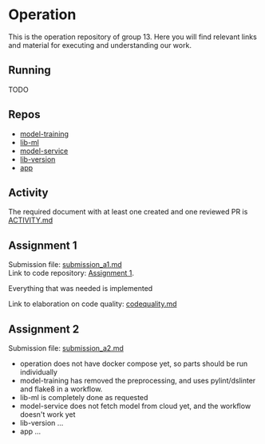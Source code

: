 # Operation
This is the operation repository of group 13. Here you will find relevant links and material for executing and understanding our work. 

## Running
TODO

## Repos
- [model-training](https://github.com/Release-Engineering-Group-13/model-training)
- [lib-ml](https://github.com/Release-Engineering-Group-13/lib-ml)
- [model-service](https://github.com/Release-Engineering-Group-13/model-service)
- [lib-version](https://github.com/Release-Engineering-Group-13/lib-version)
- [app](https://github.com/Release-Engineering-Group-13/app)

## Activity
The required document with at least one created and one reviewed PR is [ACTIVITY.md](https://github.com/Release-Engineering-Group-13/operation/blob/main/ACTIVITY.md)

## Assignment 1
Submission file: [submission_a1.md](submission%20files/submission_a1.md) \
Link to code repository: [Assignment 1](https://github.com/Release-Engineering-Group-13/CS4295_FinalProject/tree/a1).

Everything that was needed is implemented

Link to elaboration on code quality: [codequality.md](Assignment%201/codequality.md) 

## Assignment 2
Submission file: [submission_a2.md](submission%20files/submission_a2.md)

- operation does not have docker compose yet, so parts should be run individually
- model-training has removed the preprocessing, and uses pylint/dslinter and flake8 in a workflow.
- lib-ml is completely done as requested
- model-service does not fetch model from cloud yet, and the workflow doesn't work yet
- lib-version ...
- app ...